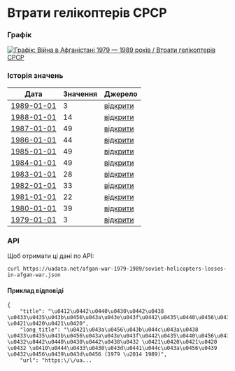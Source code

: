 # Втрати гелікоптерів СРСР
### Графік
[ ![Графік: Війна в Афганістані 1979 — 1989 років / Втрати гелікоптерів СРСР](https://uadata.net/screen?459009&u=%2Fafgan-war-1979-1989%2Fsoviet-helicopters-losses-in-afgan-war) ](https://uadata.net/afgan-war-1979-1989/soviet-helicopters-losses-in-afgan-war)

### Історія значень
| Дата | Значення | Джерело |
|---|---|---|
| [1989-01-01](https://uadata.net/afgan-war-1979-1989/soviet-helicopters-losses-in-afgan-war/1989-01-01+00%3A00%3A00) | 3 | [відкрити](https://ru.wikipedia.org/wiki/%D0%A1%D0%BF%D0%B8%D1%81%D0%BE%D0%BA_%D0%BF%D0%BE%D1%82%D0%B5%D1%80%D1%8C_%D1%81%D0%BE%D0%B2%D0%B5%D1%82%D1%81%D0%BA%D0%B8%D1%85_%D0%B2%D0%B5%D1%80%D1%82%D0%BE%D0%BB%D1%91%D1%82%D0%BE%D0%B2_%D0%B2_%D0%90%D1%84%D0%B3%D0%B0%D0%BD%D1%81%D0%BA%D0%BE%D0%B9_%D0%B2%D0%BE%D0%B9%D0%BD%D0%B5) |
| [1988-01-01](https://uadata.net/afgan-war-1979-1989/soviet-helicopters-losses-in-afgan-war/1988-01-01+00%3A00%3A00) | 14 | [відкрити](https://ru.wikipedia.org/wiki/%D0%A1%D0%BF%D0%B8%D1%81%D0%BE%D0%BA_%D0%BF%D0%BE%D1%82%D0%B5%D1%80%D1%8C_%D1%81%D0%BE%D0%B2%D0%B5%D1%82%D1%81%D0%BA%D0%B8%D1%85_%D0%B2%D0%B5%D1%80%D1%82%D0%BE%D0%BB%D1%91%D1%82%D0%BE%D0%B2_%D0%B2_%D0%90%D1%84%D0%B3%D0%B0%D0%BD%D1%81%D0%BA%D0%BE%D0%B9_%D0%B2%D0%BE%D0%B9%D0%BD%D0%B5) |
| [1987-01-01](https://uadata.net/afgan-war-1979-1989/soviet-helicopters-losses-in-afgan-war/1987-01-01+00%3A00%3A00) | 49 | [відкрити](https://ru.wikipedia.org/wiki/%D0%A1%D0%BF%D0%B8%D1%81%D0%BE%D0%BA_%D0%BF%D0%BE%D1%82%D0%B5%D1%80%D1%8C_%D1%81%D0%BE%D0%B2%D0%B5%D1%82%D1%81%D0%BA%D0%B8%D1%85_%D0%B2%D0%B5%D1%80%D1%82%D0%BE%D0%BB%D1%91%D1%82%D0%BE%D0%B2_%D0%B2_%D0%90%D1%84%D0%B3%D0%B0%D0%BD%D1%81%D0%BA%D0%BE%D0%B9_%D0%B2%D0%BE%D0%B9%D0%BD%D0%B5) |
| [1986-01-01](https://uadata.net/afgan-war-1979-1989/soviet-helicopters-losses-in-afgan-war/1986-01-01+00%3A00%3A00) | 44 | [відкрити](https://ru.wikipedia.org/wiki/%D0%A1%D0%BF%D0%B8%D1%81%D0%BE%D0%BA_%D0%BF%D0%BE%D1%82%D0%B5%D1%80%D1%8C_%D1%81%D0%BE%D0%B2%D0%B5%D1%82%D1%81%D0%BA%D0%B8%D1%85_%D0%B2%D0%B5%D1%80%D1%82%D0%BE%D0%BB%D1%91%D1%82%D0%BE%D0%B2_%D0%B2_%D0%90%D1%84%D0%B3%D0%B0%D0%BD%D1%81%D0%BA%D0%BE%D0%B9_%D0%B2%D0%BE%D0%B9%D0%BD%D0%B5) |
| [1985-01-01](https://uadata.net/afgan-war-1979-1989/soviet-helicopters-losses-in-afgan-war/1985-01-01+00%3A00%3A00) | 49 | [відкрити](https://ru.wikipedia.org/wiki/%D0%A1%D0%BF%D0%B8%D1%81%D0%BE%D0%BA_%D0%BF%D0%BE%D1%82%D0%B5%D1%80%D1%8C_%D1%81%D0%BE%D0%B2%D0%B5%D1%82%D1%81%D0%BA%D0%B8%D1%85_%D0%B2%D0%B5%D1%80%D1%82%D0%BE%D0%BB%D1%91%D1%82%D0%BE%D0%B2_%D0%B2_%D0%90%D1%84%D0%B3%D0%B0%D0%BD%D1%81%D0%BA%D0%BE%D0%B9_%D0%B2%D0%BE%D0%B9%D0%BD%D0%B5) |
| [1984-01-01](https://uadata.net/afgan-war-1979-1989/soviet-helicopters-losses-in-afgan-war/1984-01-01+00%3A00%3A00) | 49 | [відкрити](https://ru.wikipedia.org/wiki/%D0%A1%D0%BF%D0%B8%D1%81%D0%BE%D0%BA_%D0%BF%D0%BE%D1%82%D0%B5%D1%80%D1%8C_%D1%81%D0%BE%D0%B2%D0%B5%D1%82%D1%81%D0%BA%D0%B8%D1%85_%D0%B2%D0%B5%D1%80%D1%82%D0%BE%D0%BB%D1%91%D1%82%D0%BE%D0%B2_%D0%B2_%D0%90%D1%84%D0%B3%D0%B0%D0%BD%D1%81%D0%BA%D0%BE%D0%B9_%D0%B2%D0%BE%D0%B9%D0%BD%D0%B5) |
| [1983-01-01](https://uadata.net/afgan-war-1979-1989/soviet-helicopters-losses-in-afgan-war/1983-01-01+00%3A00%3A00) | 28 | [відкрити](https://ru.wikipedia.org/wiki/%D0%A1%D0%BF%D0%B8%D1%81%D0%BE%D0%BA_%D0%BF%D0%BE%D1%82%D0%B5%D1%80%D1%8C_%D1%81%D0%BE%D0%B2%D0%B5%D1%82%D1%81%D0%BA%D0%B8%D1%85_%D0%B2%D0%B5%D1%80%D1%82%D0%BE%D0%BB%D1%91%D1%82%D0%BE%D0%B2_%D0%B2_%D0%90%D1%84%D0%B3%D0%B0%D0%BD%D1%81%D0%BA%D0%BE%D0%B9_%D0%B2%D0%BE%D0%B9%D0%BD%D0%B5) |
| [1982-01-01](https://uadata.net/afgan-war-1979-1989/soviet-helicopters-losses-in-afgan-war/1982-01-01+00%3A00%3A00) | 33 | [відкрити](https://ru.wikipedia.org/wiki/%D0%A1%D0%BF%D0%B8%D1%81%D0%BE%D0%BA_%D0%BF%D0%BE%D1%82%D0%B5%D1%80%D1%8C_%D1%81%D0%BE%D0%B2%D0%B5%D1%82%D1%81%D0%BA%D0%B8%D1%85_%D0%B2%D0%B5%D1%80%D1%82%D0%BE%D0%BB%D1%91%D1%82%D0%BE%D0%B2_%D0%B2_%D0%90%D1%84%D0%B3%D0%B0%D0%BD%D1%81%D0%BA%D0%BE%D0%B9_%D0%B2%D0%BE%D0%B9%D0%BD%D0%B5) |
| [1981-01-01](https://uadata.net/afgan-war-1979-1989/soviet-helicopters-losses-in-afgan-war/1981-01-01+00%3A00%3A00) | 22 | [відкрити](https://ru.wikipedia.org/wiki/%D0%A1%D0%BF%D0%B8%D1%81%D0%BE%D0%BA_%D0%BF%D0%BE%D1%82%D0%B5%D1%80%D1%8C_%D1%81%D0%BE%D0%B2%D0%B5%D1%82%D1%81%D0%BA%D0%B8%D1%85_%D0%B2%D0%B5%D1%80%D1%82%D0%BE%D0%BB%D1%91%D1%82%D0%BE%D0%B2_%D0%B2_%D0%90%D1%84%D0%B3%D0%B0%D0%BD%D1%81%D0%BA%D0%BE%D0%B9_%D0%B2%D0%BE%D0%B9%D0%BD%D0%B5) |
| [1980-01-01](https://uadata.net/afgan-war-1979-1989/soviet-helicopters-losses-in-afgan-war/1980-01-01+00%3A00%3A00) | 39 | [відкрити](https://ru.wikipedia.org/wiki/%D0%A1%D0%BF%D0%B8%D1%81%D0%BE%D0%BA_%D0%BF%D0%BE%D1%82%D0%B5%D1%80%D1%8C_%D1%81%D0%BE%D0%B2%D0%B5%D1%82%D1%81%D0%BA%D0%B8%D1%85_%D0%B2%D0%B5%D1%80%D1%82%D0%BE%D0%BB%D1%91%D1%82%D0%BE%D0%B2_%D0%B2_%D0%90%D1%84%D0%B3%D0%B0%D0%BD%D1%81%D0%BA%D0%BE%D0%B9_%D0%B2%D0%BE%D0%B9%D0%BD%D0%B5) |
| [1979-01-01](https://uadata.net/afgan-war-1979-1989/soviet-helicopters-losses-in-afgan-war/1979-01-01+00%3A00%3A00) | 3 | [відкрити](https://ru.wikipedia.org/wiki/%D0%A1%D0%BF%D0%B8%D1%81%D0%BE%D0%BA_%D0%BF%D0%BE%D1%82%D0%B5%D1%80%D1%8C_%D1%81%D0%BE%D0%B2%D0%B5%D1%82%D1%81%D0%BA%D0%B8%D1%85_%D0%B2%D0%B5%D1%80%D1%82%D0%BE%D0%BB%D1%91%D1%82%D0%BE%D0%B2_%D0%B2_%D0%90%D1%84%D0%B3%D0%B0%D0%BD%D1%81%D0%BA%D0%BE%D0%B9_%D0%B2%D0%BE%D0%B9%D0%BD%D0%B5) |
### API
Щоб отримати ці дані по API:
```
curl https://uadata.net/afgan-war-1979-1989/soviet-helicopters-losses-in-afgan-war.json
```
#### Приклад відповіді 
```
{
    "title": "\u0412\u0442\u0440\u0430\u0442\u0438 \u0433\u0435\u043b\u0456\u043a\u043e\u043f\u0442\u0435\u0440\u0456\u0432 \u0421\u0420\u0421\u0420",
    "long_title": "\u0421\u043a\u0456\u043b\u044c\u043a\u0438 \u0433\u0435\u043b\u0456\u043a\u043e\u043f\u0442\u0435\u0440\u0456\u0432 \u0432\u0442\u0440\u0430\u0442\u0438\u0432 \u0421\u0420\u0421\u0420 \u0432 \u0410\u0444\u0433\u0430\u043d\u0441\u044c\u043a\u0456\u0439 \u0432\u0456\u0439\u043d\u0456 (1979 \u2014 1989)",
    "url": "https:\/\/ua...
```